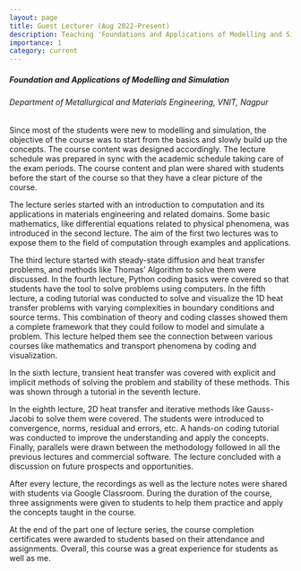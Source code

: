 ```yaml
---
layout: page
title: Guest Lecturer (Aug 2022-Present)
description: Teaching 'Foundations and Applications of Modelling and Simulation' in Department of Metallurgical and Materials Engineering at VNIT, Nagpur
importance: 1
category: current
---
```


##### Foundation and Applications of Modelling and Simulation
######  Department of Metallurgical and Materials Engineering, VNIT, Nagpur

Since most of the students were new to modelling and simulation, the objective of the course was to start from the basics and slowly build up the concepts. The course content was designed accordingly. The lecture schedule was prepared in sync with the academic schedule taking care of the exam periods. The course content and plan were shared with students before the start of the course so that they have a clear picture of the course.  

The lecture series started with an introduction to computation and its applications in materials engineering and related domains. Some basic mathematics, like differential equations related to physical phenomena, was introduced in the second lecture. The aim of the first two lectures was to expose them to the field of computation through examples and applications.  

The third lecture started with steady-state diffusion and heat transfer problems, and methods like Thomas’ Algorithm to solve them were discussed. In the fourth lecture, Python coding basics were covered so that students have the tool to solve problems using computers. In the fifth lecture, a coding tutorial was conducted to solve and visualize the 1D heat transfer problems with varying complexities in boundary conditions and source terms. This combination of theory and coding classes showed them a complete framework that they could follow to model and simulate a problem. This lecture helped them see the connection between various courses like mathematics and transport phenomena by coding and visualization.

In the sixth lecture, transient heat transfer was covered with explicit and implicit methods of solving the problem and stability of these methods. This was shown through a tutorial in the seventh lecture.  

In the eighth lecture, 2D heat transfer and iterative methods like Gauss-Jacobi to solve them were covered. The students were introduced to convergence, norms, residual and errors, etc. A hands-on coding tutorial was conducted to improve the understanding and apply the concepts. Finally, parallels were drawn between the methodology followed in all the previous lectures and commercial software. The lecture concluded with a discussion on future prospects and opportunities.

After every lecture, the recordings as well as the lecture notes were shared with students via Google Classroom. During the duration of the course, three assignments were given to students to help them practice and apply the concepts taught in the course.

At the end of the part one of lecture series, the course completion certificates were awarded to students based on their attendance and assignments. Overall, this course was a great experience for students as well as me. 
